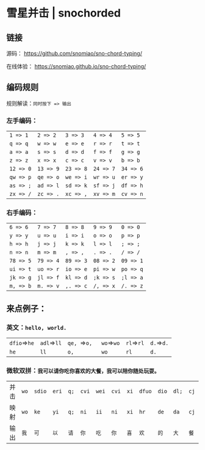 # 雪星并击 | snochorded

## 链接

源码：
https://github.com/snomiao/sno-chord-typing/

在线体验：
https://snomiao.github.io/sno-chord-typing/

## 编码规则

规则解读：`同时按下 => 输出`

### 左手编码：

||||||
|-|-|-|-|-|
|`1 => 1` |`2 => 2` |`3 => 3` |`4 => 4` |`5 => 5` |
|`q => q` |`w => w` |`e => e` |`r => r` |`t => t` |
|`a => a` |`s => s` |`d => d` |`f => f` |`g => g` |
|`z => z` |`x => x` |`c => c` |`v => v` |`b => b` |
|`12 => 0`|`13 => 9`|`23 => 8`|`24 => 7`|`34 => 6`|
|`qw => p`|`qe => o`|`we => i`|`wr => u`|`er => y`|
|`as => ;`|`ad => l`|`sd => k`|`sf => j`|`df => h`|
|`zx => /`|`zc => .`|`xc => ,`|`xv => m`|`cv => n`|

### 右手编码：

||||||
|-|-|-|-|-|
|`6 => 6` |`7 => 7` |`8 => 8` |`9 => 9` |`0 => 0` |
|`y => y` |`u => u` |`i => i` |`o => o` |`p => p` |
|`h => h` |`j => j` |`k => k` |`l => l` |`; => ;` |
|`n => n` |`m => m` |`, => ,` |`. => .` |`/ => /` |
|`78 => 5`|`79 => 4`|`89 => 3`|`08 => 2`|`09 => 1`|
|`ui => t`|`uo => r`|`io => e`|`pi => w`|`po => q`|
|`jk => g`|`jl => f`|`kl => d`|`;k => s`|`;l => a`|
|`m, => b`|`m. => v`|`,. => c`|`/, => x`|`/. => z`|

## 来点例子：

### 英文：`hello, world.`
|||||||
|-|-|-|-|-|-|
| `dfio`=>`he` | `adl`=>`ll` | `qe, `=>`o, ` | `wo`=>`wo` | `rl`=>`rl` | `d.`=>`d.`
| `he`| `ll`| `o, `| `wo`| `rl`| `d.` |


### 微软双拼：`我可以请你吃你喜欢的大餐，我可以陪你随处玩耍。`

|||||||||||||||||||||||||
|-|-|-|-|-|-|-|-|-|-|-|-|-|-|-|-|-|-|-|-|-|-|-|-|
|并击|`wo`|`sdio`|`eri`|`q;`|`cvi`|`wei`|`cvi`|`xi`|`dfuo`|`dio`|`dl;`|`cj`|`,`|`wo`|`sdio`|`eri`|`qw/.`|`cvi`|`s.m`|`weu`|`wj`|`wrip`|
|映射|`wo`|`ke`|`yi`|`q;`|`ni`|`ii`|`ni`|`xi`|`hr`|`de`|`da`|`cj`|`,`|`wo`|`ke`|`yi`|`pz`|`ni`|`sv`|`ii`|`wj`|`uw`|`.`|
|输出|`我`|`可`|`以`|`请`|`你`|`吃`|`你`|`喜`|`欢`|`的`|`大`|`餐`|`，`|`我`|`可`|`以`|`陪`|`你`|`随`|`处`|`玩`|`耍`|`。`|
